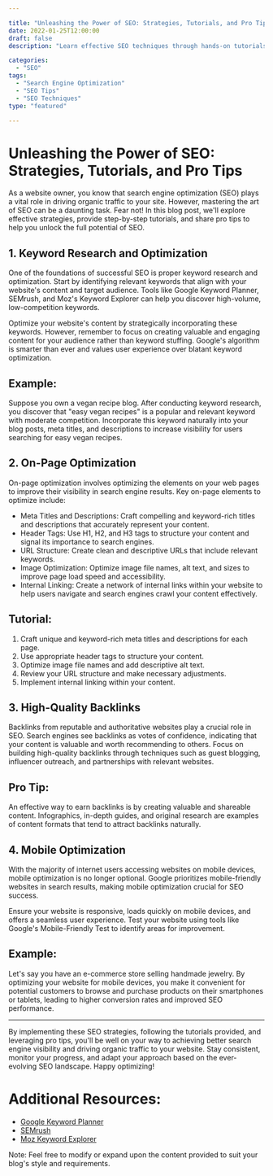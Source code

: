 ```yaml
---

title: "Unleashing the Power of SEO: Strategies, Tutorials, and Pro Tips"
date: 2022-01-25T12:00:00
draft: false
description: "Learn effective SEO techniques through hands-on tutorials, real-life examples, and expert tricks to boost your website's visibility and drive organic traffic."

categories:
  - "SEO"
tags:
  - "Search Engine Optimization"
  - "SEO Tips"
  - "SEO Techniques"
type: "featured"

---
```


# Unleashing the Power of SEO: Strategies, Tutorials, and Pro Tips

As a website owner, you know that search engine optimization (SEO) plays a vital role in driving organic traffic to your site. However, mastering the art of SEO can be a daunting task. Fear not! In this blog post, we'll explore effective strategies, provide step-by-step tutorials, and share pro tips to help you unlock the full potential of SEO.

## 1. Keyword Research and Optimization

One of the foundations of successful SEO is proper keyword research and optimization. Start by identifying relevant keywords that align with your website's content and target audience. Tools like Google Keyword Planner, SEMrush, and Moz's Keyword Explorer can help you discover high-volume, low-competition keywords.

Optimize your website's content by strategically incorporating these keywords. However, remember to focus on creating valuable and engaging content for your audience rather than keyword stuffing. Google's algorithm is smarter than ever and values user experience over blatant keyword optimization.

## Example:
Suppose you own a vegan recipe blog. After conducting keyword research, you discover that "easy vegan recipes" is a popular and relevant keyword with moderate competition. Incorporate this keyword naturally into your blog posts, meta titles, and descriptions to increase visibility for users searching for easy vegan recipes.

## 2. On-Page Optimization

On-page optimization involves optimizing the elements on your web pages to improve their visibility in search engine results. Key on-page elements to optimize include:

- Meta Titles and Descriptions: Craft compelling and keyword-rich titles and descriptions that accurately represent your content.
- Header Tags: Use H1, H2, and H3 tags to structure your content and signal its importance to search engines.
- URL Structure: Create clean and descriptive URLs that include relevant keywords.
- Image Optimization: Optimize image file names, alt text, and sizes to improve page load speed and accessibility.
- Internal Linking: Create a network of internal links within your website to help users navigate and search engines crawl your content effectively.

## Tutorial:
1. Craft unique and keyword-rich meta titles and descriptions for each page.
2. Use appropriate header tags to structure your content.
3. Optimize image file names and add descriptive alt text.
4. Review your URL structure and make necessary adjustments.
5. Implement internal linking within your content.

## 3. High-Quality Backlinks

Backlinks from reputable and authoritative websites play a crucial role in SEO. Search engines see backlinks as votes of confidence, indicating that your content is valuable and worth recommending to others. Focus on building high-quality backlinks through techniques such as guest blogging, influencer outreach, and partnerships with relevant websites.

## Pro Tip:
An effective way to earn backlinks is by creating valuable and shareable content. Infographics, in-depth guides, and original research are examples of content formats that tend to attract backlinks naturally.

## 4. Mobile Optimization

With the majority of internet users accessing websites on mobile devices, mobile optimization is no longer optional. Google prioritizes mobile-friendly websites in search results, making mobile optimization crucial for SEO success.

Ensure your website is responsive, loads quickly on mobile devices, and offers a seamless user experience. Test your website using tools like Google's Mobile-Friendly Test to identify areas for improvement.

## Example:
Let's say you have an e-commerce store selling handmade jewelry. By optimizing your website for mobile devices, you make it convenient for potential customers to browse and purchase products on their smartphones or tablets, leading to higher conversion rates and improved SEO performance.

---

By implementing these SEO strategies, following the tutorials provided, and leveraging pro tips, you'll be well on your way to achieving better search engine visibility and driving organic traffic to your website. Stay consistent, monitor your progress, and adapt your approach based on the ever-evolving SEO landscape. Happy optimizing!

# Additional Resources:

- [Google Keyword Planner](https://ads.google.com/intl/en_in/home/tools/keyword-planner/)
- [SEMrush](https://www.semrush.com/)
- [Moz Keyword Explorer](https://moz.com/explorer)

Note: Feel free to modify or expand upon the content provided to suit your blog's style and requirements.
